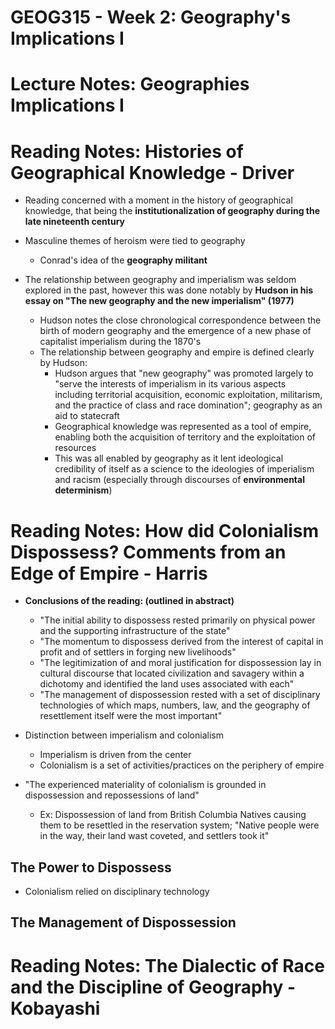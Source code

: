# GEOG315 - Week 2: Geography's Implications I

# Lecture Notes: Geographies Implications I

# Reading Notes: Histories of Geographical Knowledge - Driver
- Reading concerned with a moment in the history of geographical knowledge, that being the **institutionalization of geography during the late nineteenth century**

- Masculine themes of heroism were tied to geography
    - Conrad's idea of the **geography militant**

- The relationship between geography and imperialism was seldom explored in the past, however this was done notably by **Hudson in his essay on "The new geography and the new imperialism" (1977)**
    - Hudson notes the close chronological correspondence between the birth of modern geography and the emergence of a new phase of capitalist imperialism during the 1870's
    - The relationship between geography and empire is defined clearly by Hudson:
        - Hudson argues that "new geography" was promoted largely to "serve the interests of imperialism in its various aspects including territorial acquisition, economic exploitation, militarism, and the practice of class and race domination"; geography as an aid to statecraft
        - Geographical knowledge was represented as a tool of empire, enabling both the acquisition of territory and the exploitation of resources
        - This was all enabled by geography as it lent ideological credibility of itself as a science to the ideologies of imperialism and racism (especially through discourses of **environmental determinism**)

# Reading Notes: How did Colonialism Dispossess? Comments from an Edge of Empire - Harris
- **Conclusions of the reading: (outlined in abstract)**
    - "The initial ability to dispossess rested primarily on physical power and the supporting infrastructure of the state"
    - "The momentum to dispossess derived from the interest of capital in profit and of settlers in forging new livelihoods"
    - "The legitimization of and moral justification for dispossession lay in cultural discourse that located civilization and savagery within a dichotomy and identified the land uses associated with each"
    - "The management of dispossession rested with a set of disciplinary technologies of which maps, numbers, law, and the geography of resettlement itself were the most important"

- Distinction between imperialism and colonialism
    - Imperialism is driven from the center
    - Colonialism is a set of activities/practices on the periphery of empire

- "The experienced materiality of colonialism is grounded in dispossession and repossessions of land"
    - Ex: Dispossession of land from British Columbia Natives causing them to be resettled in the reservation system; "Native people were in the way, their land wast coveted, and settlers took it"

## The Power to Dispossess
- Colonialism relied on disciplinary technology

## The Management of Dispossession

# Reading Notes: The Dialectic of Race and the Discipline of Geography - Kobayashi
